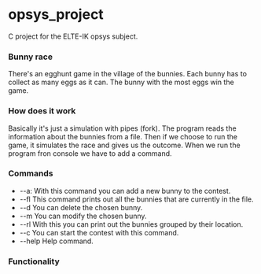 # opsys_project
C project for the ELTE-IK opsys subject.

### Bunny race
There's an egghunt game in the village of the bunnies. Each bunny has to collect as many eggs as it can. The bunny with the most eggs win the game.

### How does it work
Basically it's just a simulation with pipes (fork). The program reads the information about the bunnies from a file. Then if we choose to run the game, it simulates the race and
gives us the outcome.
When we run the program fron console we have to add a command.

### Commands
- --a: With this command you can add a new bunny to the contest.
- --fl This command prints out all the bunnies that are currently in the file.
- --d You can delete the chosen bunny.
- --m You can modify the chosen bunny.
- --rl With this you can print out the bunnies grouped by their location.
- --c You can start the contest with this command.
- --help Help command.

### Functionality
